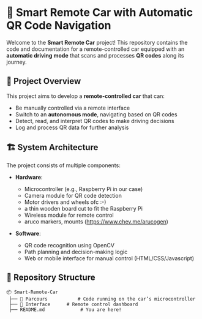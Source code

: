 # 🚗 Smart Remote Car with Automatic QR Code Navigation

Welcome to the **Smart Remote Car** project! This repository contains the code and documentation for a remote-controlled car equipped with an **automatic driving mode** that scans and processes **QR codes** along its journey.  

## 🎯 Project Overview

This project aims to develop a **remote-controlled car** that can:  
- Be manually controlled via a remote interface  
- Switch to an **autonomous mode**, navigating based on QR codes  
- Detect, read, and interpret QR codes to make driving decisions  
- Log and process QR data for further analysis  

## 🏗️ System Architecture

The project consists of multiple components:  

- **Hardware**:  
  - Microcontroller (e.g., Raspberry Pi in our case)  
  - Camera module for QR code detection  
  - Motor drivers and wheels ofc :-)
  - a thin wooden board cut to fit the Raspberry Pi
  - Wireless module for remote control
  - aruco markers, mounts (https://www.chev.me/arucogen)

- **Software**:  
  - QR code recognition using OpenCV  
  - Path planning and decision-making logic  
  - Web or mobile interface for manual control (HTML/CSS/Javascript)

## 📂 Repository Structure  

```plaintext
📦 Smart-Remote-Car
 ├── 📁 Parcours           # Code running on the car’s microcontroller
 ├── 📁 Interface      # Remote control dashboard
 ├── README.md             # You are here!
